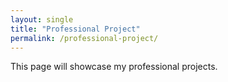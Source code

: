 ```yaml
---
layout: single
title: "Professional Project"
permalink: /professional-project/
---
```


This page will showcase my professional projects.
